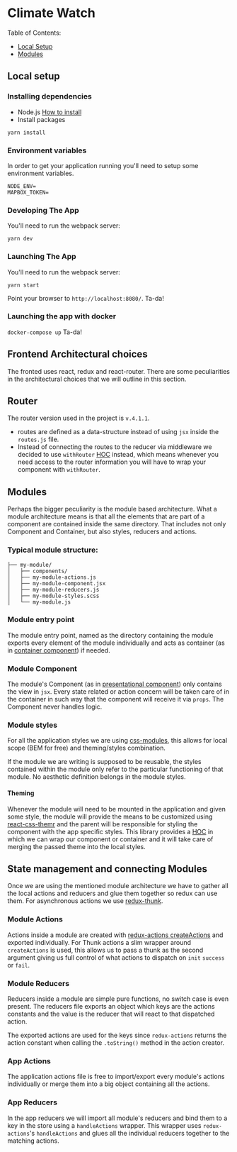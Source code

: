 # Climate Watch

Table of Contents:

- [Local Setup](#local-setup)
- [Modules](#modules)

## Local setup

### Installing dependencies

- Node.js [How to install](https://nodejs.org/en/download/package-manager/)
- Install packages
```
yarn install
```

### Environment variables

In order to get your application running you'll need to setup some environment variables.

```
NODE_ENV=
MAPBOX_TOKEN=
```

### Developing The App

You'll need to run the webpack server:

```
yarn dev
```

### Launching The App

You'll need to run the webpack server:

```
yarn start
```

Point your browser to `http://localhost:8080/`. Ta-da!

### Launching the app with docker
```docker-compose up```
Ta-da!

## Frontend Architectural choices

The fronted uses react, redux and react-router.
There are some peculiarities in the architectural choices that we will outline in this section.

## Router
The router version used in the project is `v.4.1.1`.

- routes are defined as a data-structure instead of using `jsx` inside the `routes.js` file.
- Instead of connecting the routes to the reducer via middleware we decided to use `withRouter` [HOC](https://medium.com/@franleplant/react-higher-order-components-in-depth-cf9032ee6c3e) instead, which means whenever you need access to the router information you will have to wrap your component with `withRouter`.

## Modules

Perhaps the bigger peculiarity is the module based architecture. What a module architecture means is that all the elements that are part of a component are contained inside the same directory.
That includes not only Component and Container, but also styles, reducers and actions.

### Typical module structure:

```
├── my-module/
│   ├── components/
│   ├── my-module-actions.js
│   ├── my-module-component.jsx
│   ├── my-module-reducers.js
│   ├── my-module-styles.scss
│   └── my-module.js
```

### Module entry point

The module entry point, named as the directory containing the module exports every element of the module individually and acts as container (as in [container component](https://medium.com/@dan_abramov/smart-and-dumb-components-7ca2f9a7c7d0)) if needed.

### Module Component

The module's Component (as in [presentational component](https://medium.com/@dan_abramov/smart-and-dumb-components-7ca2f9a7c7d0)) only contains the view in `jsx`.
Every state related or action concern will be taken care of in the container in such way that the component will receive it via `props`.
The Component never handles logic.

### Module styles

For all the application styles we are using [css-modules](https://github.com/css-modules/css-modules), this allows for local scope (BEM for free) and theming/styles combination.

If the module we are writing is supposed to be reusable, the styles contained within the module only refer to the particular functioning of that module.
No aesthetic definition belongs in the module styles.

#### Theming

Whenever the module will need to be mounted in the application and given some style, the module will provide the means to be customized using [react-css-themr](https://github.com/javivelasco/react-css-themr)
and the parent will be responsible for styling the component with the app specific styles. This library provides a [HOC](https://medium.com/@franleplant/react-higher-order-components-in-depth-cf9032ee6c3e) in which we can wrap our component or container and it will take care of merging the passed theme into the local styles.

## State management and connecting Modules

Once we are using the mentioned module architecture we have to gather all the local actions and reducers and glue them together so redux can use them.
For asynchronous actions we use [redux-thunk](https://github.com/gaearon/redux-thunk).

### Module Actions

Actions inside a module are created with [redux-actions createActions](https://github.com/acdlite/redux-actions) and exported individually.
For Thunk actions a slim wrapper around `createActions` is used, this allows us to pass a thunk as the second argument giving us full control of what actions to dispatch on `init` `success` or `fail`.

### Module Reducers

Reducers inside a module are simple pure functions, no switch case is even present.
The reducers file exports an object which keys are the actions constants and the value is the reducer that will react to that dispatched action.

The exported actions are used for the keys since `redux-actions` returns the action constant when calling the `.toString()` method in the action creator.

### App Actions

The application actions file is free to import/export every module's actions individually or merge them into a big object containing all the actions.

### App Reducers

In the app reducers we will import all module's reducers and bind them to a key in the store using a `handleActions` wrapper.
This wrapper uses `redux-actions`'s `handleActions` and glues all the individual reducers together to the matching actions.

